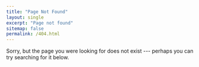 ```yaml
---
title: "Page Not Found"
layout: single
excerpt: "Page not found"
sitemap: false
permalink: /404.html   
---
```


Sorry, but the page you were looking for does not exist --- perhaps you can try searching for it below.

<script type="text/javascript">
  var GOOD_FIXURL_LANG = 'en';
  var GOOD_FIXURL_SITE = '{{ site.url }}'
</script>
<script type="text/javascript"
  src="//linkhelp.clients.google.com/tbproxy/lh/wm/fixurl.js">
</script>
